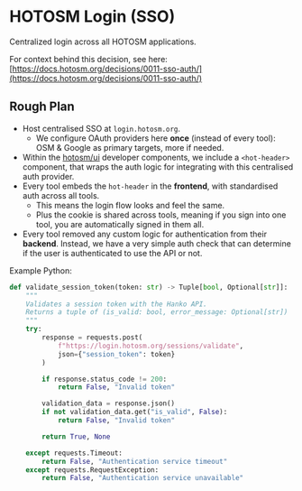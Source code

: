 # HOTOSM Login (SSO)

Centralized login across all HOTOSM applications.

For context behind this decision, see here:
[https://docs.hotosm.org/decisions/0011-sso-auth/](https://docs.hotosm.org/decisions/0011-sso-auth/)

## Rough Plan

- Host centralised SSO at `login.hotosm.org`.
  - We configure OAuth providers here **once** (instead of every tool):
    OSM & Google as primary targets, more if needed.
- Within the [hotosm/ui](https://github.com/hotosm/ui) developer components,
  we include a `<hot-header>` component, that wraps the auth logic for
  integrating with this centralised auth provider.
- Every tool embeds the `hot-header` in the **frontend**, with standardised auth
  across all tools.
  - This means the login flow looks and feel the same.
  - Plus the cookie is shared across tools, meaning if you sign into one tool,
    you are automatically signed in them all.
- Every tool removed any custom logic for authentication from their **backend**.
  Instead, we have a very simple auth check that can determine if the user
  is authenticated to use the API or not.

Example Python:

```python
def validate_session_token(token: str) -> Tuple[bool, Optional[str]]:
    """
    Validates a session token with the Hanko API.
    Returns a tuple of (is_valid: bool, error_message: Optional[str])
    """
    try:
        response = requests.post(
            f"https://login.hotosm.org/sessions/validate",
            json={"session_token": token}
        )

        if response.status_code != 200:
            return False, "Invalid token"

        validation_data = response.json()
        if not validation_data.get("is_valid", False):
            return False, "Invalid token"

        return True, None

    except requests.Timeout:
        return False, "Authentication service timeout"
    except requests.RequestException:
        return False, "Authentication service unavailable"
```
